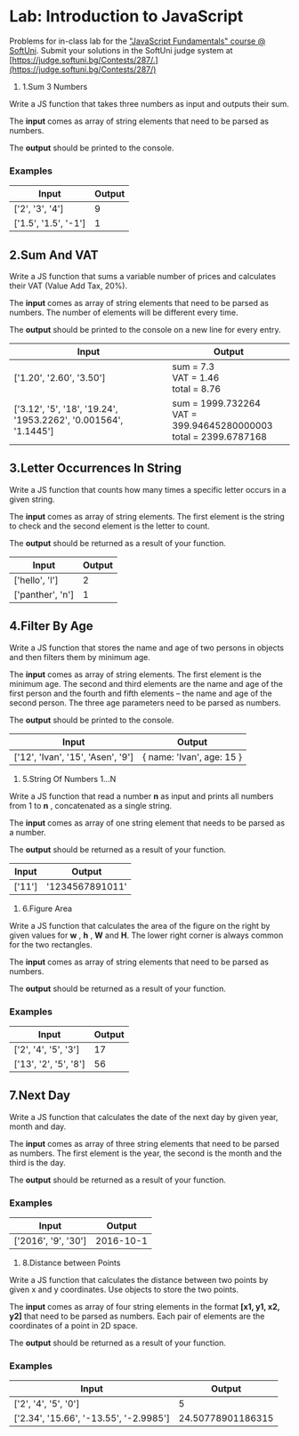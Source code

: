 # Lab: Introduction to JavaScript

Problems for in-class lab for the [&quot;JavaScript Fundamentals&quot; course @ SoftUni](https://softuni.bg/courses/javascript-fundamentals). Submit your solutions in the SoftUni judge system at [https://judge.softuni.bg/Contests/287/.](https://judge.softuni.bg/Contests/287/)

1. 1.Sum 3 Numbers

Write a JS function that takes three numbers as input and outputs their sum.

The **input** comes as array of string elements that need to be parsed as numbers.

The **output** should be printed to the console.

### Examples

| **Input** | **Output** |  
| --- | --- |
| [&#39;2&#39;, &#39;3&#39;, &#39;4&#39;] | 9 |   
| [&#39;1.5&#39;, &#39;1.5&#39;, &#39;-1&#39;] | 1 |

## 2.Sum And VAT

Write a JS function that sums a variable number of prices and calculates their VAT (Value Add Tax, 20%).

The **input** comes as array of string elements that need to be parsed as numbers. The number of elements will be different every time.

The **output** should be printed to the console on a new line for every entry.

| **Input** | **Output** |
| --- | --- |
| [&#39;1.20&#39;, &#39;2.60&#39;, &#39;3.50&#39;] | sum = 7.3 <br/> VAT = 1.46 <br/>  total = 8.76 |
| [&#39;3.12&#39;, &#39;5&#39;, &#39;18&#39;, &#39;19.24&#39;, &#39;1953.2262&#39;, &#39;0.001564&#39;, &#39;1.1445&#39;] | sum = 1999.732264 <br/>  VAT = 399.94645280000003 <br/>  total = 2399.6787168 |

## 3.Letter Occurrences In String

Write a JS function that counts how many times a specific letter occurs in a given string.

The **input** comes as array of string elements. The first element is the string to check and the second element is the letter to count.

The **output** should be returned as a result of your function.

| **Input** | **Output** |  
| --- | --- | 
| [&#39;hello&#39;, &#39;l&#39;] | 2 |  
 | [&#39;panther&#39;, &#39;n&#39;] | 1 |

## 4.Filter By Age

Write a JS function that stores the name and age of two persons in objects and then filters them by minimum age.

The **input** comes as array of string elements. The first element is the minimum age. The second and third elements are the name and age of the first person and the fourth and fifth elements – the name and age of the second person. The three age parameters need to be parsed as numbers.

The **output** should be printed to the console.

| **Input** | **Output** |
| --- | --- |
| [&#39;12&#39;, &#39;Ivan&#39;, &#39;15&#39;, &#39;Asen&#39;, &#39;9&#39;] | { name: &#39;Ivan&#39;, age: 15 } |

1. 5.String Of Numbers 1…N

Write a JS function that read a number **n** as input and prints all numbers from 1 to **n** , concatenated as a single string.

The **input** comes as array of one string element that needs to be parsed as a number.

The **output** should be returned as a result of your function.

| **Input** | **Output** |
| --- | --- |
| [&#39;11&#39;] | &#39;1234567891011&#39; |

1. 6.Figure Area

Write a JS function that calculates the area of the figure on the right by given values for **w** , **h** , **W** and **H**. The lower right corner is always common for the two rectangles.

The **input** comes as array of string elements that need to be parsed as numbers.

The **output** should be returned as a result of your function.

### Examples

| **Input** | **Output** |   
| --- | --- | 
| [&#39;2&#39;, &#39;4&#39;, &#39;5&#39;, &#39;3&#39;] | 17 |   
| [&#39;13&#39;, &#39;2&#39;, &#39;5&#39;, &#39;8&#39;] | 56 |

## 7.Next Day

Write a JS function that calculates the date of the next day by given year, month and day.

The **input** comes as array of three string elements that need to be parsed as numbers. The first element is the year, the second is the month and the third is the day.

The **output** should be returned as a result of your function.

### Examples

| **Input** | **Output** |
| --- | --- |
| [&#39;2016&#39;, &#39;9&#39;, &#39;30&#39;] | 2016-10-1 |

1. 8.Distance between Points

Write a JS function that calculates the distance between two points by given x and y coordinates. Use objects to store the two points.

The **input** comes as array of four string elements in the format **[x1, y1, x2, y2]** that need to be parsed as numbers. Each pair of elements are the coordinates of a point in 2D space.

The **output** should be returned as a result of your function.

### Examples

| **Input** | **Output** |
| --- | --- |
| [&#39;2&#39;, &#39;4&#39;, &#39;5&#39;, &#39;0&#39;] | 5 |
| [&#39;2.34&#39;, &#39;15.66&#39;, &#39;-13.55&#39;, &#39;-2.9985&#39;] | 24.50778901186315 |